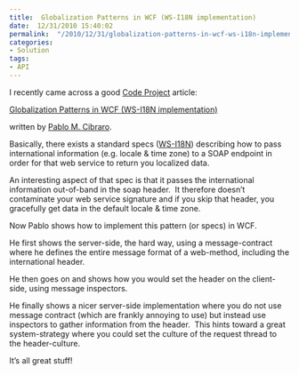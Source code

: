 ```yaml
---
title:  Globalization Patterns in WCF (WS-I18N implementation)
date:  12/31/2010 15:40:02
permalink:  "/2010/12/31/globalization-patterns-in-wcf-ws-i18n-implementation/"
categories:
- Solution
tags:
- API
---
```

<p>I recently came across a good <a href="http://www.codeproject.com/">Code Project</a> article:</p>  <p><a href="http://www.codeproject.com/KB/WCF/WSI18N.aspx">Globalization Patterns in WCF (WS-I18N implementation)</a></p>  <p>written by <a href="http://weblogs.asp.net/cibrax/">Pablo M. Cibraro</a>.</p>  <p>Basically, there exists a standard specs (<a href="http://www.w3.org/TR/2005/WD-ws-i18n-20050914/">WS-I18N</a>) describing how to pass international information (e.g. locale &amp; time zone) to a SOAP endpoint in order for that web service to return you localized data.</p>  <p>An interesting aspect of that spec is that it passes the international information out-of-band in the soap header.&#160; It therefore doesn’t contaminate your web service signature and if you skip that header, you gracefully get data in the default locale &amp; time zone.</p>  <p>Now Pablo shows how to implement this pattern (or specs) in WCF.</p>  <p>He first shows the server-side, the hard way, using a message-contract where he defines the entire message format of a web-method, including the international header.</p>  <p>He then goes on and shows how you would set the header on the client-side, using message inspectors.</p>  <p>He finally shows a nicer server-side implementation where you do not use message contract (which are frankly annoying to use) but instead use inspectors to gather information from the header.&#160; This hints toward a great system-strategy where you could set the culture of the request thread to the header-culture.</p>  <p>It’s all great stuff!</p>